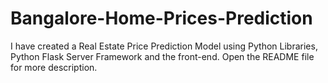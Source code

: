 # Bangalore-Home-Prices-Prediction
I have created a Real Estate Price Prediction Model using Python Libraries, Python Flask Server Framework and the front-end.  Open the  README file for more description.
